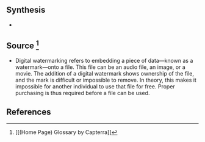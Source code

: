 ## Synthesis
- 
## Source [^1]
- Digital watermarking refers to embedding a piece of data—known as a watermark—onto a file. This file can be an audio file, an image, or a movie. The addition of a digital watermark shows ownership of the file, and the mark is difficult or impossible to remove. In theory, this makes it impossible for another individual to use that file for free. Proper purchasing is thus required before a file can be used.
## References

[^1]: [[(Home Page) Glossary by Capterra]]